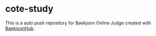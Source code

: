 # cote-study
This is a auto push repository for Baekjoon Online Judge created with [BaekjoonHub](https://github.com/BaekjoonHub/BaekjoonHub).
